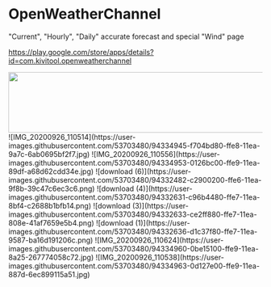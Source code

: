 # OpenWeatherChannel
"Current", "Hourly", "Daily"  accurate forecast and special "Wind" page

https://play.google.com/store/apps/details?id=com.kivitool.openweatherchannel


<img src="https://user-images.githubusercontent.com/53703480/94334941-ed7b5580-ffe8-11ea-82c1-5ba8100f0a6d.jpg" style = "width:1200px; height:120px"/>
![IMG_20200926_110514](https://user-images.githubusercontent.com/53703480/94334945-f704bd80-ffe8-11ea-9a7c-6ab0695bf2f7.jpg)
![IMG_20200926_110556](https://user-images.githubusercontent.com/53703480/94334953-0126bc00-ffe9-11ea-89df-a68d62cdd34e.jpg)
![download (6)](https://user-images.githubusercontent.com/53703480/94332482-c2900200-ffe6-11ea-9f8b-39c47c6ec3c6.png)
![download (4)](https://user-images.githubusercontent.com/53703480/94332631-c96b4480-ffe7-11ea-8bf4-c2688b1bfb14.png)
![download (3)](https://user-images.githubusercontent.com/53703480/94332633-ce2ff880-ffe7-11ea-808e-41af7659e5b4.png)
![download (1)](https://user-images.githubusercontent.com/53703480/94332636-d1c37f80-ffe7-11ea-9587-ba16d191206c.png)
![IMG_20200926_110624](https://user-images.githubusercontent.com/53703480/94334960-0be15100-ffe9-11ea-8a25-267774058c72.jpg)
![IMG_20200926_110538](https://user-images.githubusercontent.com/53703480/94334963-0d127e00-ffe9-11ea-887d-6ec899115a51.jpg)
